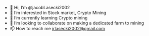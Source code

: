 - 👋 Hi, I’m @jacobLasecki2002
- 👀 I’m interested in Stock market, Crypto Mining
- 🌱 I’m currently learning Crypto mining
- 💞️ I’m looking to collaborate on making a dedicated farm to mining
- 📫 How to reach me jrlasecki2002@gmail.com

<!---
jacobLasecki2002/jacobLasecki2002 is a ✨ special ✨ repository because its `README.md` (this file) appears on your GitHub profile.
You can click the Preview link to take a look at your changes.
--->
